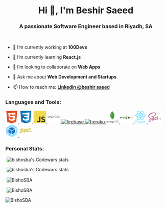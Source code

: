 <h1 align="center">Hi 👋, I'm Beshir Saeed</h1>
<h3 align="center">A passionate Software Engineer based in Riyadh, SA</h3>

<br>

- 🔭 I’m currently working at **100Devs**

- 🌱 I’m currently learning **React.js**

- 👯 I’m looking to collaborate on **Web Apps**

- 💬 Ask me about **Web Development and Startups**

- 📫 How to reach me: **[Linkedin @beshir saeed](https://www.linkedin.com/in/beshir-saeed)**


<h3 align="left">Languages and Tools:</h3>
<p align="left">
    <a href="https://www.w3.org/html/" target="_blank" rel="noreferrer"> <img
            src="https://raw.githubusercontent.com/devicons/devicon/master/icons/html5/html5-original.svg"
            alt="html5" width="40" height="40" /> </a> 
    <a href="https://www.w3schools.com/css/" target="_blank" rel="noreferrer"> <img
            src="https://raw.githubusercontent.com/devicons/devicon/master/icons/css3/css3-original.svg"
            alt="css3" width="40" height="40" /> </a> <a href="https://developer.mozilla.org/en-US/docs/Web/JavaScript"
        target="_blank" rel="noreferrer"> <img
            src="https://raw.githubusercontent.com/devicons/devicon/master/icons/javascript/javascript-original.svg"
            alt="javascript" width="40" height="40" /> </a><a href="https://expressjs.com" target="_blank" rel="noreferrer">
        <img src="https://raw.githubusercontent.com/devicons/devicon/master/icons/express/express-original-wordmark.svg"
            alt="express" width="40" height="40" /> </a> <a href="https://firebase.google.com/" target="_blank"
        rel="noreferrer"> <img src="https://www.vectorlogo.zone/logos/firebase/firebase-icon.svg" alt="firebase"
            width="40" height="40" /> </a> <a href="https://heroku.com" target="_blank" rel="noreferrer"> <img
            src="https://www.vectorlogo.zone/logos/heroku/heroku-icon.svg" alt="heroku" width="40" height="40" /> </a>
    <a href="https://www.mongodb.com/" target="_blank" rel="noreferrer"> <img
            src="https://raw.githubusercontent.com/devicons/devicon/master/icons/mongodb/mongodb-original-wordmark.svg"
            alt="mongodb" width="40" height="40" /> </a> <a href="https://nodejs.org" target="_blank" rel="noreferrer">
        <img src="https://raw.githubusercontent.com/devicons/devicon/master/icons/nodejs/nodejs-original-wordmark.svg"
            alt="nodejs" width="40" height="40" /> </a> <a href="https://reactjs.org/" target="_blank" rel="noreferrer">
        <img src="https://raw.githubusercontent.com/devicons/devicon/master/icons/react/react-original-wordmark.svg"
            alt="react" width="40" height="40" /> </a> <a href="https://sass-lang.com" target="_blank" rel="noreferrer">
        <img src="https://raw.githubusercontent.com/devicons/devicon/master/icons/sass/sass-original.svg" alt="sass"
            width="40" height="40" /> </a> <a href="https://webpack.js.org" target="_blank" rel="noreferrer"> <img
            src="https://raw.githubusercontent.com/devicons/devicon/d00d0969292a6569d45b06d3f350f463a0107b0d/icons/webpack/webpack-original.svg"
            alt="webpack" width="40" height="40" /> </a>
    <a href="https://babeljs.io/" target="_blank" rel="noreferrer"> <img
            src="https://raw.githubusercontent.com/devicons/devicon/master/icons/babel/babel-original.svg"" alt="babel" width="40" height="40" /> </a>
</p>
<h3 align="left">Personal Stats:</h3>
<p>&nbsp;<img width="400px" src="https://www.codewars.com/users/BishoSBA/badges/large" alt="bishosba's Codewars stats"/></p>
<p>&nbsp;<img width="400px" src="https://leetcard.jacoblin.cool/beshir899?theme=dark&font=Roboto" alt="bishosba's Codewars stats"/></p>

<p>&nbsp;<img align="center"  src="https://github-readme-stats.vercel.app/api/top-langs?username=BishoSBA&show_icons=true&locale=en&layout=compact" alt="BishoSBA" /></p>

<p>&nbsp;<img align="center" src="https://github-readme-streak-stats.herokuapp.com/?user=BishoSBA&" alt="BishoSBA" /></p>


<p align="left"> <img src="https://komarev.com/ghpvc/?username=BishoSBA" alt="BishoSBA" /> </p>
